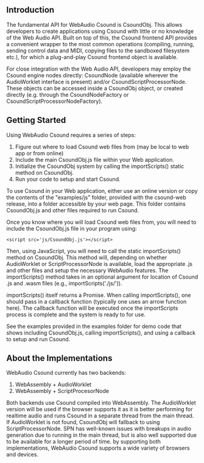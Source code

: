 ## Introduction 

The fundamental API for WebAudio Csound is CsoundObj. This allows developers
to create applications using Csound with little or no knowledge of the Web Audio
API. Built on top of this, the Csound frontend API provides a convenient wrapper
to the most common operations (compiling, running, sending control data and MIDI,
copying files to the sandboxed filesystem etc.), for which a plug-and-play
Csound frontend object is available.

For close integration with the Web Audio API, developers may employ the Csound
engine nodes directly: CsoundNode (available wherever the AudioWorklet
interface is present) and/or CsoundScriptProcessorNode. These objects can
be accessed inside a CsoundObj object, or created directly (e.g. through
the CsoundNodeFactory or CsoundScriptProcessorNodeFactory).

## Getting Started 

Using WebAudio Csound requires a series of steps: 

1. Figure out where to load Csound web files from (may be local to web app or from online)
2. Include the main CsoundObj.js file within your Web application.
3. Initialize the CsoundObj system by calling the importScripts() static method on CsoundObj.
4. Run your code to setup and start Csound. 

To use Csound in your Web application, either use an online version or copy the
contents of the "examples/js" folder, provided with the csound-web release,
into a folder accessible by your web page. This folder contains CsoundObj.js
and other files required to run Csound.

Once you know where you will load Csound web files from, you will need to include the CsoundObj.js file
in your program using:

```
<script src='js/CsoundObj.js'></script>
```

Then, using JavaScript, you will need to call the static importScripts() method
on CsoundObj.  This method will, depending on whether AudioWorklet or
ScriptProcessorNode is available, load the appropriate .js and other files and
setup the necessary WebAudio features.  The importScripts() method takes in an
optional argument for location of Csound .js and .wasm files (e.g.,
importScripts('./js/')).  

importScripts() itself returns a Promise.  When calling importScripts(), one should pass
in a callback function (typically one uses an arrow function here).  The callback function
will be executed once the importScripts process is complete and the system is ready to
for use. 
  
See the examples provided in the examples folder for demo code that shows including CsoundObj.js, 
calling importScripts(), and using a callback to setup and run Csound. 


## About the Implementations

WebAudio Csound currently has two backends: 

1. WebAssembly + AudioWorklet 
2. WebAssembly + ScriptProcesorNode 

Both backends use Csound compiled into WebAssembly. The AudioWorklet version will be used if the 
browser supports it as it is better performing for realtime audio and runs Csound in a separate thread
from the main thread.  If AudioWorklet is not found, CsoundObj will fallback to using ScriptProcessorNode.
SPN has well-known issues with breakups in audio generation due to running in the main thread, but is 
also well supported due to be available for a longer period of time. by supporting both implementations,
WebAudio Csound supports a wide variety of browsers and devices.

 

